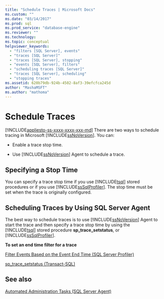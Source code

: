 ```yaml
---
title: "Schedule Traces | Microsoft Docs"
ms.custom: ""
ms.date: "03/14/2017"
ms.prod: sql
ms.prod_service: "database-engine"
ms.reviewer: ""
ms.technology: 
ms.topic: conceptual
helpviewer_keywords: 
  - "filters [SQL Server], events"
  - "traces [SQL Server]"
  - "traces [SQL Server], stopping"
  - "events [SQL Server], filters"
  - "scheduling traces [SQL Server]"
  - "traces [SQL Server], scheduling"
  - "stopping traces"
ms.assetid: 620b79db-924b-4502-8af3-39efcfca245d
author: "MashaMSFT"
ms.author: "mathoma"
---
```

# Schedule Traces
[!INCLUDE[appliesto-ss-xxxx-xxxx-xxx-md](../../includes/appliesto-ss-xxxx-xxxx-xxx-md.md)]
  There are two ways to schedule tracing in Microsoft [!INCLUDE[ssNoVersion](../../includes/ssnoversion-md.md)]. You can:  
  
-   Enable a trace stop time.  
  
-   Use [!INCLUDE[ssNoVersion](../../includes/ssnoversion-md.md)] Agent to schedule a trace.  
  
## Specifying a Stop Time  
 You can specify a trace stop time if you use [!INCLUDE[tsql](../../includes/tsql-md.md)] stored procedures or if you use [!INCLUDE[ssSqlProfiler](../../includes/sssqlprofiler-md.md)]. The stop time must be set when the trace is originally configured.  
  
## Scheduling Traces by Using SQL Server Agent  
 The best way to schedule traces is to use [!INCLUDE[ssNoVersion](../../includes/ssnoversion-md.md)] Agent to start the trace and then specify a trace stop time by using the [!INCLUDE[tsql](../../includes/tsql-md.md)] stored procedure **sp_trace_setstatus**, or [!INCLUDE[ssSqlProfiler](../../includes/sssqlprofiler-md.md)].  
  
 **To set an end time filter for a trace**  
  
 [Filter Events Based on the Event End Time &#40;SQL Server Profiler&#41;](../../tools/sql-server-profiler/filter-events-based-on-the-event-end-time-sql-server-profiler.md)  
  
 [sp_trace_setstatus &#40;Transact-SQL&#41;](../../relational-databases/system-stored-procedures/sp-trace-setstatus-transact-sql.md)  
  
## See also  
 [Automated Administration Tasks &#40;SQL Server Agent&#41;](https://msdn.microsoft.com/library/541ee5ac-2c9f-4b74-b4f0-13b7bd5920b0)  
  
  
